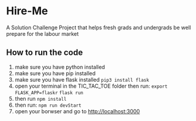 # Hire-Me
A Solution Challenge Project that helps fresh grads and undergrads be well prepare for the labour market

## How to run the code
1. make sure you have python installed
2. make sure you have pip installed
3. make sure you have flask installed
	`pip3 install flask`
4. open your terminal in the TIC_TAC_TOE folder then run:
	`export FLASK_APP=flaskr`
	`flask run`
5. then run
`npm install`
6. then run:
`npm run devStart`
7. open your borwser and go to
[http://localhost:3000](http://localhost:3000)